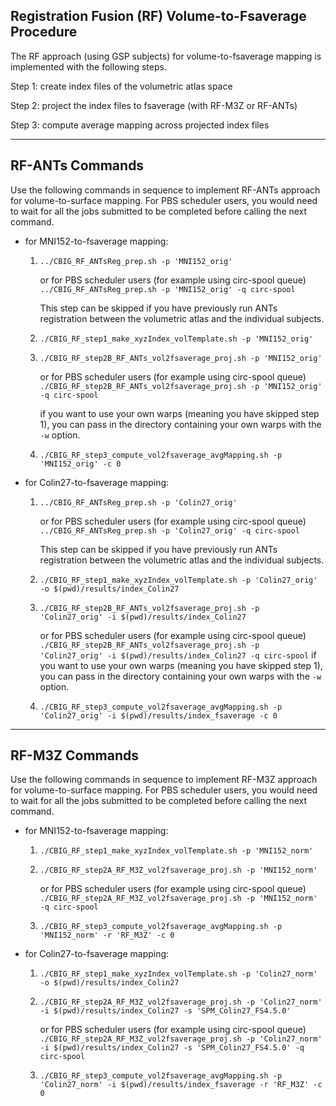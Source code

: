 ## Registration Fusion (RF) Volume-to-Fsaverage Procedure

The RF approach (using GSP subjects) for volume-to-fsaverage mapping is implemented with the following steps.

Step 1: create index files of the volumetric atlas space

Step 2: project the index files to fsaverage (with RF-M3Z or RF-ANTs)

Step 3: compute average mapping across projected index files

----

## RF-ANTs Commands

Use the following commands in sequence to implement RF-ANTs approach for volume-to-surface mapping. For PBS scheduler users, you would need to wait for all the jobs submitted to be completed before calling the next command.

- for MNI152-to-fsaverage mapping:

    1) `../CBIG_RF_ANTsReg_prep.sh -p 'MNI152_orig'`

       or for PBS scheduler users (for example using circ-spool queue) `../CBIG_RF_ANTsReg_prep.sh -p 'MNI152_orig' -q circ-spool`

       This step can be skipped if you have previously run ANTs registration between the volumetric atlas and the individual subjects.
       
    2) `./CBIG_RF_step1_make_xyzIndex_volTemplate.sh -p 'MNI152_orig'`
    
    3) `./CBIG_RF_step2B_RF_ANTs_vol2fsaverage_proj.sh -p 'MNI152_orig'`
    
       or for PBS scheduler users (for example using circ-spool queue) `./CBIG_RF_step2B_RF_ANTs_vol2fsaverage_proj.sh -p 'MNI152_orig' -q circ-spool`

       if you want to use your own warps (meaning you have skipped step 1), you can pass in the directory containing your own warps with the `-w` option.
    
    4) `./CBIG_RF_step3_compute_vol2fsaverage_avgMapping.sh -p 'MNI152_orig' -c 0`

- for Colin27-to-fsaverage mapping:

    1) `../CBIG_RF_ANTsReg_prep.sh -p 'Colin27_orig'`
    
       or for PBS scheduler users (for example using circ-spool queue) `../CBIG_RF_ANTsReg_prep.sh -p 'Colin27_orig' -q circ-spool`

       This step can be skipped if you have previously run ANTs registration between the volumetric atlas and
the individual subjects.
       
    2) `./CBIG_RF_step1_make_xyzIndex_volTemplate.sh -p 'Colin27_orig' -o $(pwd)/results/index_Colin27`
    
    3) `./CBIG_RF_step2B_RF_ANTs_vol2fsaverage_proj.sh -p 'Colin27_orig' -i $(pwd)/results/index_Colin27`
    
       or for PBS scheduler users (for example using circ-spool queue) `./CBIG_RF_step2B_RF_ANTs_vol2fsaverage_proj.sh -p 'Colin27_orig' -i $(pwd)/results/index_Colin27 -q circ-spool`
       if you want to use your own warps (meaning you have skipped step 1), you can pass in the directory containing your own warps with the `-w` option.
    
    4) `./CBIG_RF_step3_compute_vol2fsaverage_avgMapping.sh -p 'Colin27_orig' -i $(pwd)/results/index_fsaverage -c 0`

----

## RF-M3Z Commands

Use the following commands in sequence to implement RF-M3Z approach for volume-to-surface mapping. For PBS scheduler users, you would need to wait for all the jobs submitted to be completed before calling the next command.

- for MNI152-to-fsaverage mapping:

    1) `./CBIG_RF_step1_make_xyzIndex_volTemplate.sh -p 'MNI152_norm'`
    
    2) `./CBIG_RF_step2A_RF_M3Z_vol2fsaverage_proj.sh -p 'MNI152_norm'` 
    
       or for PBS scheduler users (for example using circ-spool queue) `./CBIG_RF_step2A_RF_M3Z_vol2fsaverage_proj.sh -p 'MNI152_norm' -q circ-spool`
       
    3) `./CBIG_RF_step3_compute_vol2fsaverage_avgMapping.sh -p 'MNI152_norm' -r 'RF_M3Z' -c 0`
    
- for Colin27-to-fsaverage mapping:

    1) `./CBIG_RF_step1_make_xyzIndex_volTemplate.sh -p 'Colin27_norm' -o $(pwd)/results/index_Colin27`
    
    2) `./CBIG_RF_step2A_RF_M3Z_vol2fsaverage_proj.sh -p 'Colin27_norm' -i $(pwd)/results/index_Colin27 -s 'SPM_Colin27_FS4.5.0'` 
    
       or for PBS scheduler users (for example using circ-spool queue) `./CBIG_RF_step2A_RF_M3Z_vol2fsaverage_proj.sh -p 'Colin27_norm' -i $(pwd)/results/index_Colin27 -s 'SPM_Colin27_FS4.5.0' -q circ-spool`
       
    3) `./CBIG_RF_step3_compute_vol2fsaverage_avgMapping.sh -p 'Colin27_norm' -i $(pwd)/results/index_fsaverage -r 'RF_M3Z' -c 0`



    
    
